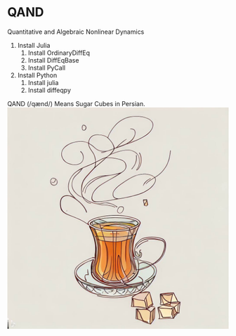# QAND
 Quantitative and Algebraic Nonlinear Dynamics

1. Install Julia
    1. Install OrdinaryDiffEq
    1. Install DiffEqBase
    1. Install PyCall
1. Install Python
    1. Install julia
    1. Install diffeqpy


QAND (/qænd/) Means Sugar Cubes in Persian.
![Sugar Cubes](qand.jpg)
